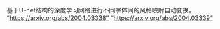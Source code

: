 基于U-net结构的深度学习网络进行不同字体间的风格映射自动变换。
“https://arxiv.org/abs/2004.03338”
“https://arxiv.org/abs/2004.03339”
